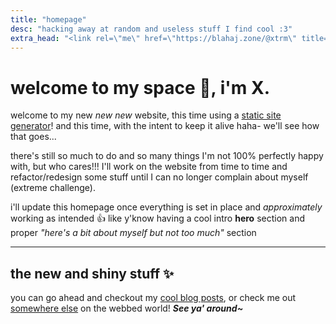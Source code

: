 ```yaml
---
title: "homepage"
desc: "hacking away at random and useless stuff I find cool :3"
extra_head: "<link rel=\"me\" href=\"https://blahaj.zone/@xtrm\" title=\"My fediverse account\">"
---
```


# welcome to my space :wave:, i'm **X**. 

welcome to my new *new* *new* website, this time using a [static site generator](https://lume.land)! and this time, with the intent to keep it alive haha- we'll see how that goes...

there's still so much to do and so many things I'm not 100% perfectly happy with, but who cares!!! I'll work on the website from time to time and refactor/redesign some stuff until I can no longer complain about myself (extreme challenge).

i'll update this homepage once everything is set in place and *approximately* working as intended :+1: like y'know having a cool intro **hero** section and proper *"here's a bit about myself but not too much"* section 

---

## the new and shiny stuff :sparkles:

you can go ahead and checkout my [cool blog posts](/pages/posts.vto), or check me out [somewhere else](/pages/links.vto) on the webbed world! ***See ya' around~***
